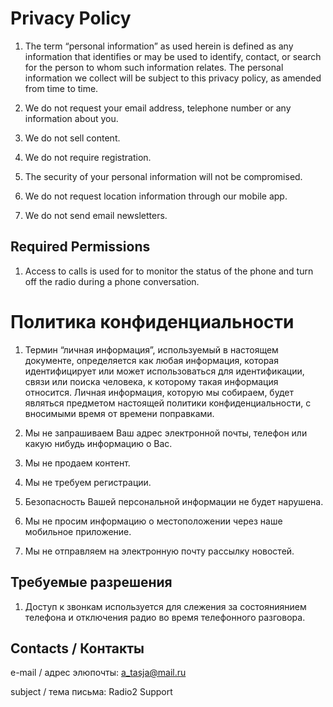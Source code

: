# Privacy Policy

1. The term “personal information” as used herein is defined as any information that identifies or may be used to identify, contact, or search for the person to whom such information relates. The personal information we collect will be subject to this privacy policy, as amended from time to time.

2. We do not request your email address, telephone number or any information about you.

3. We do not sell content.

4. We do not require registration.

5. The security of your personal information will not be compromised.

6. We do not request location information through our mobile app.

7. We do not send email newsletters.

## Required Permissions

1. Access to calls is used for to monitor the status of the phone and turn off the radio during a phone conversation.


# Политика конфиденциальности
1. Термин “личная информация”, используемый в настоящем документе, определяется как любая информация, которая идентифицирует или может использоваться для идентификации, связи или поиска человека, к которому такая информация относится. Личная информация, которую мы собираем, будет являться предметом настоящей политики конфиденциальности, с вносимыми время от времени поправками.

2. Мы не запрашиваем Ваш адрес электронной почты, телефон или какую нибудь информацию о Вас.

3. Мы не продаем контент.

4. Мы не требуем регистрации.

5. Безопасность Вашей персональной информации не будет нарушена.

6. Мы не просим информацию о местоположении через наше мобильное приложение.

7. Мы не отправляем на электронную почту рассылку новостей.

## Требуемые разрешения
1. Доступ к звонкам используется для слежения за состояниянием телефона и отключения радио во время телефонного разговора.

## Contacts / Контакты

e-mail / адрес элюпочты: a_tasja@mail.ru 

subject / тема письма: Radio2 Support
